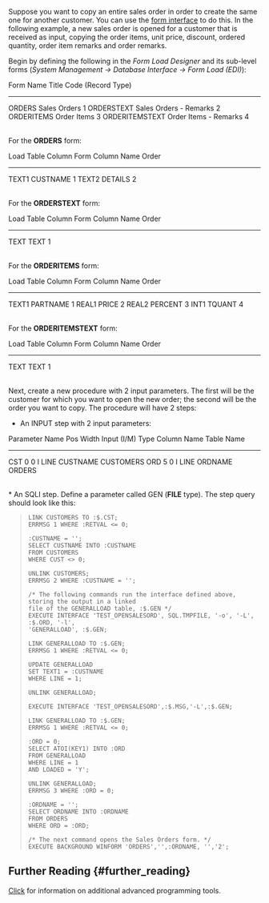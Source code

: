 Suppose you want to copy an entire sales order in order to create the
same one for another customer. You can use the [form
interface](Form_Loads "wikilink") to do this. In the following example,
a new sales order is opened for a customer that is received as input,
copying the order items, unit price, discount, ordered quantity, order
item remarks and order remarks.

Begin by defining the following in the *Form Load Designer* and its
sub-level forms (*System Management → Database Interface → Form Load
(EDI)*):

  Form Name        Title                    Code (Record Type)
  ---------------- ------------------------ --------------------
  ORDERS           Sales Orders             1
  ORDERSTEXT       Sales Orders - Remarks   2
  ORDERITEMS       Order Items              3
  ORDERITEMSTEXT   Order Items - Remarks    4

\
For the **ORDERS** form:

  Load Table Column   Form Column Name   Order
  ------------------- ------------------ -------
  TEXT1               CUSTNAME           1
  TEXT2               DETAILS            2

\
For the **ORDERSTEXT** form:

  Load Table Column   Form Column Name   Order
  ------------------- ------------------ -------
  TEXT                TEXT               1

\
For the **ORDERITEMS** form:

  Load Table Column   Form Column Name   Order
  ------------------- ------------------ -------
  TEXT1               PARTNAME           1
  REAL1               PRICE              2
  REAL2               PERCENT            3
  INT1                TQUANT             4

\
For the **ORDERITEMSTEXT** form:

  Load Table Column   Form Column Name   Order
  ------------------- ------------------ -------
  TEXT                TEXT               1

\
Next, create a new procedure with 2 input parameters. The first will be
the customer for which you want to open the new order; the second will
be the order you want to copy. The procedure will have 2 steps:

-   An INPUT step with 2 input parameters:

  Parameter Name   Pos   Width   Input (I/M)   Type   Column Name   Table Name
  ---------------- ----- ------- ------------- ------ ------------- ------------
  CST              0     0       I             LINE   CUSTNAME      CUSTOMERS
  ORD              5     0       I             LINE   ORDNAME       ORDERS

\
\* An SQLI step. Define a parameter called GEN (**FILE** type). The step
query should look like this:

> ``` tsql
> LINK CUSTOMERS TO :$.CST;
> ERRMSG 1 WHERE :RETVAL <= 0;
>
> :CUSTNAME = '';
> SELECT CUSTNAME INTO :CUSTNAME 
> FROM CUSTOMERS 
> WHERE CUST <> 0;
>
> UNLINK CUSTOMERS;
> ERRMSG 2 WHERE :CUSTNAME = '';
>
> /* The following commands run the interface defined above, storing the output in a linked 
> file of the GENERALLOAD table, :$.GEN */
> EXECUTE INTERFACE 'TEST_OPENSALESORD', SQL.TMPFILE, '-o', '-L', :$.ORD, '-l', 
> 'GENERALLOAD', :$.GEN;
>
> LINK GENERALLOAD TO :$.GEN;
> ERRMSG 1 WHERE :RETVAL <= 0;
>
> UPDATE GENERALLOAD 
> SET TEXT1 = :CUSTNAME 
> WHERE LINE = 1;
>
> UNLINK GENERALLOAD;
>
> EXECUTE INTERFACE 'TEST_OPENSALESORD',:$.MSG,'-L',:$.GEN;
>
> LINK GENERALLOAD TO :$.GEN;
> ERRMSG 1 WHERE :RETVAL <= 0;
>
> :ORD = 0;
> SELECT ATOI(KEY1) INTO :ORD 
> FROM GENERALLOAD
> WHERE LINE = 1 
> AND LOADED = 'Y';
>
> UNLINK GENERALLOAD;
> ERRMSG 3 WHERE :ORD = 0;
>
> :ORDNAME = '';
> SELECT ORDNAME INTO :ORDNAME 
> FROM ORDERS 
> WHERE ORD = :ORD;
>
> /* The next command opens the Sales Orders form. */
> EXECUTE BACKGROUND WINFORM 'ORDERS','',:ORDNAME, '','2';
> ```

## Further Reading {#further_reading}

[Click](Advanced_Programming_Tools "wikilink") for information on
additional advanced programming tools.
